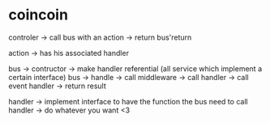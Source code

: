 # coincoin

controler -> call bus with an action -> return bus'return

action -> has his associated handler

bus -> contructor -> make handler referential (all service which implement a certain interface)
bus -> handle -> call middleware -> call handler -> call event handler -> return result

handler -> implement interface to have the function the bus need to call
handler -> do whatever you want <3